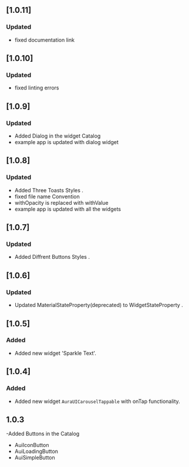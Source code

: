 ## [1.0.11]
### Updated
- fixed documentation link

## [1.0.10]
### Updated
- fixed linting errors 

## [1.0.9]
### Updated
- Added Dialog in the widget Catalog
- example app is updated with dialog widget

## [1.0.8]
### Updated
- Added Three Toasts Styles .
- fixed file name Convention 
- withOpacity is replaced with withValue
- example app is updated with all the widgets 


## [1.0.7]

### Updated
- Added Diffrent Buttons Styles .
## [1.0.6]

### Updated
- Updated MaterialStateProperty(deprecated) to WidgetStateProperty .



## [1.0.5] 

### Added
- Added new widget 'Sparkle Text'.


## [1.0.4]

### Added
- Added new widget `AuraUICarouselTappable` with onTap functionality.


## 1.0.3

-Added Buttons in the Catalog
- AuiIconButton
- AuiLoadingButton
- AuiSimpleButton